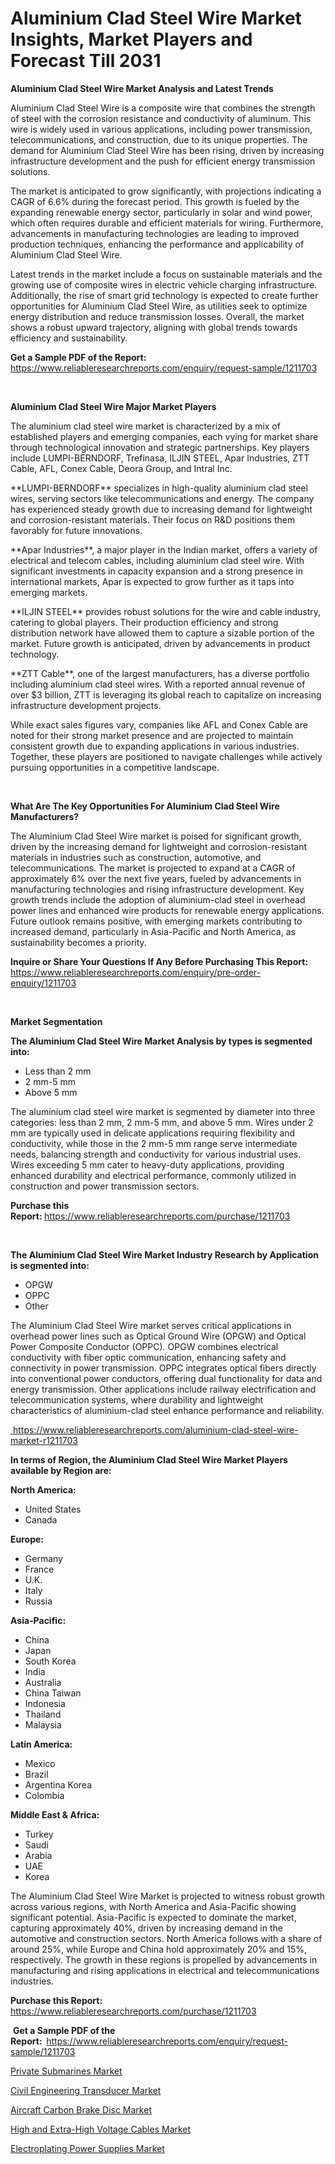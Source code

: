 <p><h1>Aluminium Clad Steel Wire Market Insights, Market Players and Forecast Till 2031</h1></p><p><strong>Aluminium Clad Steel Wire Market Analysis and Latest Trends</strong></p>
<p><p>Aluminium Clad Steel Wire is a composite wire that combines the strength of steel with the corrosion resistance and conductivity of aluminum. This wire is widely used in various applications, including power transmission, telecommunications, and construction, due to its unique properties. The demand for Aluminium Clad Steel Wire has been rising, driven by increasing infrastructure development and the push for efficient energy transmission solutions.</p><p>The market is anticipated to grow significantly, with projections indicating a CAGR of 6.6% during the forecast period. This growth is fueled by the expanding renewable energy sector, particularly in solar and wind power, which often requires durable and efficient materials for wiring. Furthermore, advancements in manufacturing technologies are leading to improved production techniques, enhancing the performance and applicability of Aluminium Clad Steel Wire.</p><p>Latest trends in the market include a focus on sustainable materials and the growing use of composite wires in electric vehicle charging infrastructure. Additionally, the rise of smart grid technology is expected to create further opportunities for Aluminium Clad Steel Wire, as utilities seek to optimize energy distribution and reduce transmission losses. Overall, the market shows a robust upward trajectory, aligning with global trends towards efficiency and sustainability.</p></p>
<p><strong>Get a Sample PDF of the Report:&nbsp;</strong> <a href="https://www.reliableresearchreports.com/enquiry/request-sample/1211703?utm_campaign=36&utm_medium=2&utm_source=Github&utm_content=ia&utm_term=05102024&utm_id=aluminium-clad-steel-wire">https://www.reliableresearchreports.com/enquiry/request-sample/1211703</a></p>
<p>&nbsp;</p>
<p><strong>Aluminium Clad Steel Wire Major Market Players</strong></p>
<p><p>The aluminium clad steel wire market is characterized by a mix of established players and emerging companies, each vying for market share through technological innovation and strategic partnerships. Key players include LUMPI-BERNDORF, Trefinasa, ILJIN STEEL, Apar Industries, ZTT Cable, AFL, Conex Cable, Deora Group, and Intral Inc.</p><p>**LUMPI-BERNDORF** specializes in high-quality aluminium clad steel wires, serving sectors like telecommunications and energy. The company has experienced steady growth due to increasing demand for lightweight and corrosion-resistant materials. Their focus on R&D positions them favorably for future innovations.</p><p>**Apar Industries**, a major player in the Indian market, offers a variety of electrical and telecom cables, including aluminium clad steel wire. With significant investments in capacity expansion and a strong presence in international markets, Apar is expected to grow further as it taps into emerging markets.</p><p>**ILJIN STEEL** provides robust solutions for the wire and cable industry, catering to global players. Their production efficiency and strong distribution network have allowed them to capture a sizable portion of the market. Future growth is anticipated, driven by advancements in product technology.</p><p>**ZTT Cable**, one of the largest manufacturers, has a diverse portfolio including aluminium clad steel wires. With a reported annual revenue of over $3 billion, ZTT is leveraging its global reach to capitalize on increasing infrastructure development projects.</p><p>While exact sales figures vary, companies like AFL and Conex Cable are noted for their strong market presence and are projected to maintain consistent growth due to expanding applications in various industries. Together, these players are positioned to navigate challenges while actively pursuing opportunities in a competitive landscape.</p></p>
<p>&nbsp;</p>
<p><strong>What Are The Key Opportunities For Aluminium Clad Steel Wire Manufacturers?</strong></p>
<p><p>The Aluminium Clad Steel Wire market is poised for significant growth, driven by the increasing demand for lightweight and corrosion-resistant materials in industries such as construction, automotive, and telecommunications. The market is projected to expand at a CAGR of approximately 6% over the next five years, fueled by advancements in manufacturing technologies and rising infrastructure development. Key growth trends include the adoption of aluminium-clad steel in overhead power lines and enhanced wire products for renewable energy applications. Future outlook remains positive, with emerging markets contributing to increased demand, particularly in Asia-Pacific and North America, as sustainability becomes a priority.</p></p>
<p><strong>Inquire or Share Your Questions If Any Before Purchasing This Report:</strong> <a href="https://www.reliableresearchreports.com/enquiry/pre-order-enquiry/1211703?utm_campaign=36&utm_medium=2&utm_source=Github&utm_content=ia&utm_term=05102024&utm_id=aluminium-clad-steel-wire">https://www.reliableresearchreports.com/enquiry/pre-order-enquiry/1211703</a></p>
<p>&nbsp;</p>
<p><strong>Market Segmentation</strong></p>
<p><strong>The Aluminium Clad Steel Wire Market Analysis by types is segmented into:</strong></p>
<p><ul><li>Less than 2 mm</li><li>2 mm-5 mm</li><li>Above 5 mm</li></ul></p>
<p><p>The aluminium clad steel wire market is segmented by diameter into three categories: less than 2 mm, 2 mm-5 mm, and above 5 mm. Wires under 2 mm are typically used in delicate applications requiring flexibility and conductivity, while those in the 2 mm-5 mm range serve intermediate needs, balancing strength and conductivity for various industrial uses. Wires exceeding 5 mm cater to heavy-duty applications, providing enhanced durability and electrical performance, commonly utilized in construction and power transmission sectors.</p></p>
<p><strong>Purchase this Report:&nbsp;</strong><a href="https://www.reliableresearchreports.com/purchase/1211703?utm_campaign=36&utm_medium=2&utm_source=Github&utm_content=ia&utm_term=05102024&utm_id=aluminium-clad-steel-wire">https://www.reliableresearchreports.com/purchase/1211703</a></p>
<p>&nbsp;</p>
<p><strong>The Aluminium Clad Steel Wire Market Industry Research by Application is segmented into:</strong></p>
<p><ul><li>OPGW</li><li>OPPC</li><li>Other</li></ul></p>
<p><p>The Aluminium Clad Steel Wire market serves critical applications in overhead power lines such as Optical Ground Wire (OPGW) and Optical Power Composite Conductor (OPPC). OPGW combines electrical conductivity with fiber optic communication, enhancing safety and connectivity in power transmission. OPPC integrates optical fibers directly into conventional power conductors, offering dual functionality for data and energy transmission. Other applications include railway electrification and telecommunication systems, where durability and lightweight characteristics of aluminium-clad steel enhance performance and reliability.</p></p>
<p><a href="https://www.reliableresearchreports.com/aluminium-clad-steel-wire-market-r1211703?utm_campaign=36&utm_medium=2&utm_source=Github&utm_content=ia&utm_term=05102024&utm_id=aluminium-clad-steel-wire">&nbsp;https://www.reliableresearchreports.com/aluminium-clad-steel-wire-market-r1211703</a></p>
<p><strong>In terms of Region, the Aluminium Clad Steel Wire Market Players available by Region are:</strong></p>
<p>
    <p> <strong> North America: </strong>
        <ul>
            <li>United States</li>
            <li>Canada</li>
        </ul>
        </p> 
    <p> <strong> Europe: </strong>
        <ul>
            <li>Germany</li>
            <li>France</li>
            <li>U.K.</li>
            <li>Italy</li>
            <li>Russia</li>
        </ul>
        </p> 
    <p> <strong> Asia-Pacific: </strong>
        <ul>
            <li>China</li>
            <li>Japan</li>
            <li>South Korea</li>
            <li>India</li>
            <li>Australia</li>
            <li>China Taiwan</li>
            <li>Indonesia</li>
            <li>Thailand</li>
            <li>Malaysia</li>
        </ul>
        </p> 
    <p> <strong> Latin America: </strong>
        <ul>
            <li>Mexico</li>
            <li>Brazil</li>
            <li>Argentina Korea</li>
            <li>Colombia</li>
        </ul>
        </p> 
    <p> <strong> Middle East & Africa: </strong>
        <ul>
            <li>Turkey</li>
            <li>Saudi</li>
            <li>Arabia</li>
            <li>UAE</li>
            <li>Korea</li>
        </ul>
    </p>
    </p>
<p><p>The Aluminium Clad Steel Wire Market is projected to witness robust growth across various regions, with North America and Asia-Pacific showing significant potential. Asia-Pacific is expected to dominate the market, capturing approximately 40%, driven by increasing demand in the automotive and construction sectors. North America follows with a share of around 25%, while Europe and China hold approximately 20% and 15%, respectively. The growth in these regions is propelled by advancements in manufacturing and rising applications in electrical and telecommunications industries.</p></p>
<p><strong>Purchase this Report: </strong><a href="https://www.reliableresearchreports.com/purchase/1211703?utm_campaign=36&utm_medium=2&utm_source=Github&utm_content=ia&utm_term=05102024&utm_id=aluminium-clad-steel-wire">https://www.reliableresearchreports.com/purchase/1211703</a></p>
<p>&nbsp;<strong>Get a Sample PDF of the Report:&nbsp;&nbsp;</strong><a href="https://www.reliableresearchreports.com/enquiry/request-sample/1211703?utm_campaign=36&utm_medium=2&utm_source=Github&utm_content=ia&utm_term=05102024&utm_id=aluminium-clad-steel-wire">https://www.reliableresearchreports.com/enquiry/request-sample/1211703</a></p>
<p><strong></strong></p>
<p><p><a href="https://www.linkedin.com/pulse/investment-opportunities-private-submarines-sector-risk-analysis-nxydc?utm_campaign=36&utm_medium=2&utm_source=Github&utm_content=ia&utm_term=05102024&utm_id=aluminium-clad-steel-wire">Private Submarines Market</a></p><p><a href="https://issuu.com/reportprime-2/docs/civil-engineering-transducer-market_5e098f945a5f6f?utm_campaign=36&utm_medium=2&utm_source=Github&utm_content=ia&utm_term=05102024&utm_id=aluminium-clad-steel-wire">Civil Engineering Transducer Market</a></p><p><a href="https://www.linkedin.com/pulse/aircraft-carbon-brake-disc-market-emerging-trends-future-gu9oc?utm_campaign=36&utm_medium=2&utm_source=Github&utm_content=ia&utm_term=05102024&utm_id=aluminium-clad-steel-wire">Aircraft Carbon Brake Disc Market</a></p><p><a href="https://github.com/GRUBBSCHARLES/Market-Research-Report-List-1/blob/main/high-and-extra-high-voltage-cables-market.md?utm_campaign=36&utm_medium=2&utm_source=Github&utm_content=ia&utm_term=05102024&utm_id=aluminium-clad-steel-wire">High and Extra-High Voltage Cables Market</a></p><p><a href="https://github.com/AngelaWalsh696/Market-Research-Report-List-1/blob/main/electroplating-power-supplies-market.md?utm_campaign=36&utm_medium=2&utm_source=Github&utm_content=ia&utm_term=05102024&utm_id=aluminium-clad-steel-wire">Electroplating Power Supplies Market</a></p></p>